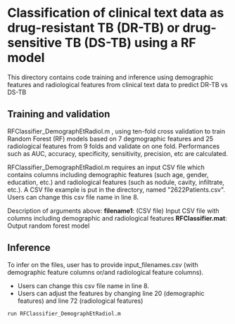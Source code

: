 # Classification of clinical text data as drug-resistant TB (DR-TB) or drug-sensitive TB (DS-TB) using a RF model
This directory contains code training and inference using demographic features and radiological features from clinical text data to predict DR-TB vs DS-TB

## Training and validation
RFClassifier_DemographEtRadiol.m , using ten-fold cross validation to train Random Forest (RF) models based on 7 degmographic features and 25 radiological features from 9 folds and validate on one fold. Performances such as AUC, accuracy, specificity, sensitivity, precision, etc are calculated.

RFClassifier_DemographEtRadiol.m requires an input CSV file which contains columns including demographic features (such age, gender, education, etc.) and radiological features (such as nodule, cavity, infiltrate, etc.). A CSV file example is put in the directory, named "2622Patients.csv". Users can change this csv file name in line 8.

Description of arguments above:
**filename1**: (CSV file) Input CSV file with columns including demographic and radiological features
**RFClassifier.mat**: Output random forest model

## Inference

To infer on the files, user has to provide input_filenames.csv (with demographic feature columns or/and radiological feature columns).
 - Users can change this csv file name in line 8. 
 - Users can adjust the features by changing line 20 (demographic features) and line 72 (radiological features)

```
run RFClassifier_DemographEtRadiol.m
```
